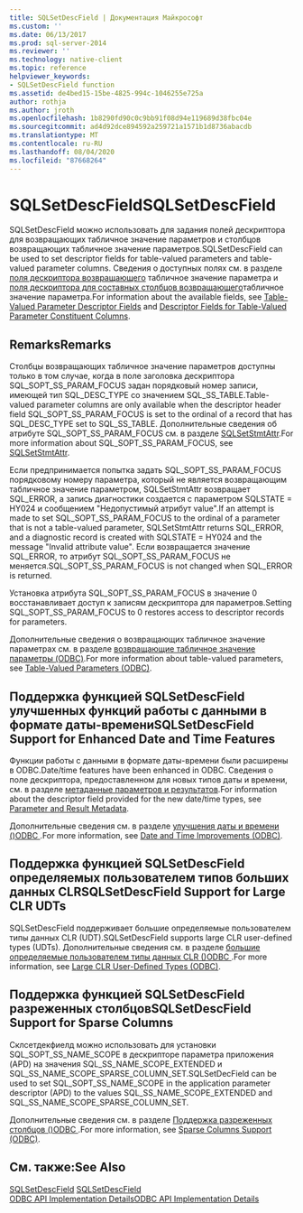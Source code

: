 ```yaml
---
title: SQLSetDescField | Документация Майкрософт
ms.custom: ''
ms.date: 06/13/2017
ms.prod: sql-server-2014
ms.reviewer: ''
ms.technology: native-client
ms.topic: reference
helpviewer_keywords:
- SQLSetDescField function
ms.assetid: de4bed15-15be-4825-994c-1046255e725a
author: rothja
ms.author: jroth
ms.openlocfilehash: 1b8290fd90c0c9bb91f08d94e119689d38fbc04e
ms.sourcegitcommit: ad4d92dce894592a259721a1571b1d8736abacdb
ms.translationtype: MT
ms.contentlocale: ru-RU
ms.lasthandoff: 08/04/2020
ms.locfileid: "87668264"
---
```

# <a name="sqlsetdescfield"></a><span data-ttu-id="b4df6-102">SQLSetDescField</span><span class="sxs-lookup"><span data-stu-id="b4df6-102">SQLSetDescField</span></span>
  <span data-ttu-id="b4df6-103">SQLSetDescField можно использовать для задания полей дескриптора для возвращающих табличное значение параметров и столбцов возвращающих табличное значение параметров.</span><span class="sxs-lookup"><span data-stu-id="b4df6-103">SQLSetDescField can be used to set descriptor fields for table-valued parameters and table-valued parameter columns.</span></span> <span data-ttu-id="b4df6-104">Сведения о доступных полях см. в разделе [поля дескриптора возвращающего](../native-client-odbc-table-valued-parameters/table-valued-parameter-descriptor-fields.md) табличное значение параметра и [поля дескриптора для составных столбцов возвращающего](../native-client-odbc-table-valued-parameters/descriptor-fields-for-table-valued-parameter-constituent-columns.md)табличное значение параметра.</span><span class="sxs-lookup"><span data-stu-id="b4df6-104">For information about the available fields, see [Table-Valued Parameter Descriptor Fields](../native-client-odbc-table-valued-parameters/table-valued-parameter-descriptor-fields.md) and [Descriptor Fields for Table-Valued Parameter Constituent Columns](../native-client-odbc-table-valued-parameters/descriptor-fields-for-table-valued-parameter-constituent-columns.md).</span></span>  
  
## <a name="remarks"></a><span data-ttu-id="b4df6-105">Remarks</span><span class="sxs-lookup"><span data-stu-id="b4df6-105">Remarks</span></span>  
 <span data-ttu-id="b4df6-106">Столбцы возвращающих табличное значение параметров доступны только в том случае, когда в поле заголовка дескриптора SQL_SOPT_SS_PARAM_FOCUS задан порядковый номер записи, имеющей тип SQL_DESC_TYPE со значением SQL_SS_TABLE.</span><span class="sxs-lookup"><span data-stu-id="b4df6-106">Table-valued parameter columns are only available when the descriptor header field SQL_SOPT_SS_PARAM_FOCUS is set to the ordinal of a record that has SQL_DESC_TYPE set to SQL_SS_TABLE.</span></span> <span data-ttu-id="b4df6-107">Дополнительные сведения об атрибуте SQL_SOPT_SS_PARAM_FOCUS см. в разделе [SQLSetStmtAttr](sqlsetstmtattr.md).</span><span class="sxs-lookup"><span data-stu-id="b4df6-107">For more information about SQL_SOPT_SS_PARAM_FOCUS, see [SQLSetStmtAttr](sqlsetstmtattr.md).</span></span>  
  
 <span data-ttu-id="b4df6-108">Если предпринимается попытка задать SQL_SOPT_SS_PARAM_FOCUS порядковому номеру параметра, который не является возвращающим табличное значение параметром, SQLSetStmtAttr возвращает SQL_ERROR, а запись диагностики создается с параметром SQLSTATE = HY024 и сообщением "Недопустимый атрибут value".</span><span class="sxs-lookup"><span data-stu-id="b4df6-108">If an attempt is made to set SQL_SOPT_SS_PARAM_FOCUS to the ordinal of a parameter that is not a table-valued parameter, SQLSetStmtAttr returns SQL_ERROR, and a diagnostic record is created with SQLSTATE = HY024 and the message "Invalid attribute value".</span></span> <span data-ttu-id="b4df6-109">Если возвращается значение SQL_ERROR, то атрибут SQL_SOPT_SS_PARAM_FOCUS не меняется.</span><span class="sxs-lookup"><span data-stu-id="b4df6-109">SQL_SOPT_SS_PARAM_FOCUS is not changed when SQL_ERROR is returned.</span></span>  
  
 <span data-ttu-id="b4df6-110">Установка атрибута SQL_SOPT_SS_PARAM_FOCUS в значение 0 восстанавливает доступ к записям дескриптора для параметров.</span><span class="sxs-lookup"><span data-stu-id="b4df6-110">Setting SQL_SOPT_SS_PARAM_FOCUS to 0 restores access to descriptor records for parameters.</span></span>  
  
 <span data-ttu-id="b4df6-111">Дополнительные сведения о возвращающих табличное значение параметрах см. в разделе [возвращающие табличное значение параметры &#40;ODBC&#41;](../native-client-odbc-table-valued-parameters/table-valued-parameters-odbc.md).</span><span class="sxs-lookup"><span data-stu-id="b4df6-111">For more information about table-valued parameters, see [Table-Valued Parameters &#40;ODBC&#41;](../native-client-odbc-table-valued-parameters/table-valued-parameters-odbc.md).</span></span>  
  
## <a name="sqlsetdescfield-support-for-enhanced-date-and-time-features"></a><span data-ttu-id="b4df6-112">Поддержка функцией SQLSetDescField улучшенных функций работы с данными в формате даты-времени</span><span class="sxs-lookup"><span data-stu-id="b4df6-112">SQLSetDescField Support for Enhanced Date and Time Features</span></span>  
 <span data-ttu-id="b4df6-113">Функции работы с данными в формате даты-времени были расширены в ODBC.</span><span class="sxs-lookup"><span data-stu-id="b4df6-113">Date/time features have been enhanced in ODBC.</span></span> <span data-ttu-id="b4df6-114">Сведения о поле дескриптора, предоставленном для новых типов даты и времени, см. в разделе [метаданные параметров и результатов](../native-client-odbc-date-time/metadata-parameter-and-result.md).</span><span class="sxs-lookup"><span data-stu-id="b4df6-114">For information about the descriptor field provided for the new date/time types, see [Parameter and Result Metadata](../native-client-odbc-date-time/metadata-parameter-and-result.md).</span></span>  
  
 <span data-ttu-id="b4df6-115">Дополнительные сведения см. в разделе [улучшения даты и времени &#40;&#41;ODBC ](../native-client-odbc-date-time/date-and-time-improvements-odbc.md).</span><span class="sxs-lookup"><span data-stu-id="b4df6-115">For more information, see [Date and Time Improvements &#40;ODBC&#41;](../native-client-odbc-date-time/date-and-time-improvements-odbc.md).</span></span>  
  
## <a name="sqlsetdescfield-support-for-large-clr-udts"></a><span data-ttu-id="b4df6-116">Поддержка функцией SQLSetDescField определяемых пользователем типов больших данных CLR</span><span class="sxs-lookup"><span data-stu-id="b4df6-116">SQLSetDescField Support for Large CLR UDTs</span></span>  
 <span data-ttu-id="b4df6-117">SQLSetDescField поддерживает большие определяемые пользователем типы данных CLR (UDT).</span><span class="sxs-lookup"><span data-stu-id="b4df6-117">SQLSetDescField supports large CLR user-defined types (UDTs).</span></span> <span data-ttu-id="b4df6-118">Дополнительные сведения см. в разделе [большие определяемые пользователем типы данных CLR &#40;&#41;ODBC ](../native-client/odbc/large-clr-user-defined-types-odbc.md).</span><span class="sxs-lookup"><span data-stu-id="b4df6-118">For more information, see [Large CLR User-Defined Types &#40;ODBC&#41;](../native-client/odbc/large-clr-user-defined-types-odbc.md).</span></span>  
  
## <a name="sqlsetdescfield-support-for-sparse-columns"></a><span data-ttu-id="b4df6-119">Поддержка функцией SQLSetDescField разреженных столбцов</span><span class="sxs-lookup"><span data-stu-id="b4df6-119">SQLSetDescField Support for Sparse Columns</span></span>  
 <span data-ttu-id="b4df6-120">Склсетдекфиелд можно использовать для установки SQL_SOPT_SS_NAME_SCOPE в дескрипторе параметра приложения (APD) на значения SQL_SS_NAME_SCOPE_EXTENDED и SQL_SS_NAME_SCOPE_SPARSE_COLUMN_SET.</span><span class="sxs-lookup"><span data-stu-id="b4df6-120">SQLSetDecField can be used to set SQL_SOPT_SS_NAME_SCOPE in the application parameter descriptor (APD) to the values SQL_SS_NAME_SCOPE_EXTENDED and SQL_SS_NAME_SCOPE_SPARSE_COLUMN_SET.</span></span>  
  
 <span data-ttu-id="b4df6-121">Дополнительные сведения см. в разделе [Поддержка разреженных столбцов &#40;&#41;ODBC ](../native-client/odbc/sparse-columns-support-odbc.md).</span><span class="sxs-lookup"><span data-stu-id="b4df6-121">For more information, see [Sparse Columns Support &#40;ODBC&#41;](../native-client/odbc/sparse-columns-support-odbc.md).</span></span>  
  
## <a name="see-also"></a><span data-ttu-id="b4df6-122">См. также:</span><span class="sxs-lookup"><span data-stu-id="b4df6-122">See Also</span></span>  
 <span data-ttu-id="b4df6-123">[SQLSetDescField](https://go.microsoft.com/fwlink/?LinkId=80705) </span><span class="sxs-lookup"><span data-stu-id="b4df6-123">[SQLSetDescField](https://go.microsoft.com/fwlink/?LinkId=80705) </span></span>  
 [<span data-ttu-id="b4df6-124">ODBC API Implementation Details</span><span class="sxs-lookup"><span data-stu-id="b4df6-124">ODBC API Implementation Details</span></span>](odbc-api-implementation-details.md)  
  
  

